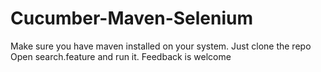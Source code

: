 # Cucumber-Maven-Selenium
Make sure you have maven installed on your system.
Just clone the repo
Open search.feature and run it.
Feedback is welcome
